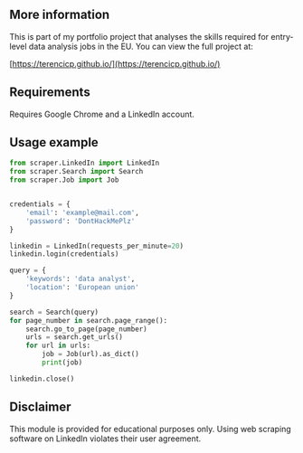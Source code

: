 ## More information
This is part of my portfolio project that analyses the skills required for entry-level data analysis jobs in the EU. You can view the full project at:

[https://terencicp.github.io/](https://terencicp.github.io/)

## Requirements
Requires Google Chrome and a LinkedIn account.

## Usage example
```python
from scraper.LinkedIn import LinkedIn
from scraper.Search import Search
from scraper.Job import Job


credentials = {
    'email': 'example@mail.com',
    'password': 'DontHackMePlz'
}

linkedin = LinkedIn(requests_per_minute=20)
linkedin.login(credentials)

query = {
    'keywords': 'data analyst',
    'location': 'European union'
}

search = Search(query)
for page_number in search.page_range():
    search.go_to_page(page_number)
    urls = search.get_urls()
    for url in urls:
        job = Job(url).as_dict()
        print(job)

linkedin.close()
```

## Disclaimer
This module is provided for educational purposes only.
Using web scraping software on LinkedIn violates their user agreement.
